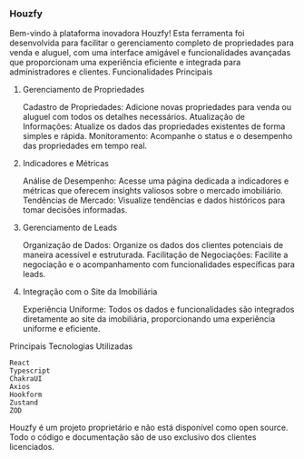 ### Houzfy

Bem-vindo à plataforma inovadora Houzfy! Esta ferramenta foi desenvolvida para facilitar o gerenciamento completo de propriedades para venda e aluguel, com uma interface amigável e funcionalidades avançadas que proporcionam uma experiência eficiente e integrada para administradores e clientes.
Funcionalidades Principais

1. Gerenciamento de Propriedades

   Cadastro de Propriedades: Adicione novas propriedades para venda ou aluguel com todos os detalhes necessários.
   Atualização de Informações: Atualize os dados das propriedades existentes de forma simples e rápida.
   Monitoramento: Acompanhe o status e o desempenho das propriedades em tempo real.

2. Indicadores e Métricas

   Análise de Desempenho: Acesse uma página dedicada a indicadores e métricas que oferecem insights valiosos sobre o mercado imobiliário.
   Tendências de Mercado: Visualize tendências e dados históricos para tomar decisões informadas.

3. Gerenciamento de Leads

   Organização de Dados: Organize os dados dos clientes potenciais de maneira acessível e estruturada.
   Facilitação de Negociações: Facilite a negociação e o acompanhamento com funcionalidades específicas para leads.

4. Integração com o Site da Imobiliária

   Experiência Uniforme: Todos os dados e funcionalidades são integrados diretamente ao site da imobiliária, proporcionando uma experiência uniforme e eficiente.

Principais Tecnologias Utilizadas

    React
    Typescript
    ChakraUI
    Axios
    Hookform
    Zustand
    ZOD

Houzfy é um projeto proprietário e não está disponível como open source. Todo o código e documentação são de uso exclusivo dos clientes licenciados.
